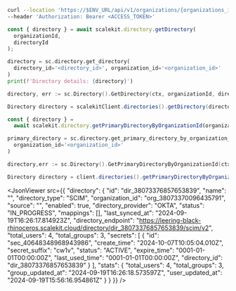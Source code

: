 <CodeWithHeader method="get" endpoint="/api/v1/organizations/{organization_id}/directories/{id}">
<Tabs groupId="tech-stack" querystring>
<TabItem value="curl" label="cURL">

```bash showLineNumbers
curl --location 'https://$ENV_URL/api/v1/organizations/{organizations_id}/directories/{directory_id}' \
--header 'Authorization: Bearer <ACCESS_TOKEN>'
```

</TabItem>
<TabItem value="nodejs" label="Node.js">

```js
const { directory } = await scalekit.directory.getDirectory(
  organizationId,
  directoryId
);
```

</TabItem>
<TabItem value="py" label="Python">

```python
directory = sc.directory.get_directory(
  directory_id='<directory_id>', organization_id='<organization_id>'
)
print(f'Directory details: {directory}')
```

</TabItem>

<TabItem value="golang" label="Go">

```go
directory, err := sc.Directory().GetDirectory(ctx, organizationId, directoryId)
```

</TabItem>

<TabItem value="java" label="Java">

```java
Directory directory = scalekitClient.directories().getDirectory(directoryId, organizationId);
```

</TabItem>

</Tabs>
</CodeWithHeader>

<CodeWithHeader title="Get Primary Directory (Alternative)">

<Tabs groupId="tech-stack" querystring>
<TabItem value="nodejs" label="Node.js">

```js
const { directory } =
  await scalekit.directory.getPrimaryDirectoryByOrganizationId(organizationId);
```

</TabItem>

<TabItem value="py" label="Python">

```python
primary_directory = sc.directory.get_primary_directory_by_organization_id(
  organization_id='<organization_id>'
)
```

</TabItem>

<TabItem value="golang" label="Go">

```go
directory,err := sc.Directory().GetPrimaryDirectoryByOrganizationId(ctx, organizationId)
```

</TabItem>

<TabItem value="java" label="Java">

```java
Directory directory = client.directories().getPrimaryDirectoryByOrganizationId(organizationId);
```

</TabItem>
</Tabs>

</CodeWithHeader>

<CodeWithHeader title="Response">

<JsonViewer src={{
    "directory": {
        "id": "dir_38073376857653839",
        "name": "",
        "directory_type": "SCIM",
        "organization_id": "org_38073370096435791",
        "source": "",
        "enabled": true,
        "directory_provider": "OKTA",
        "status": "IN_PROGRESS",
        "mappings": [],
        "last_synced_at": "2024-09-19T16:26:17.814923Z",
        "directory_endpoint": "https://leering-black-rhinoceros.scalekit.cloud/directory/dir_38073376857653839/scim/v2",
        "total_users": 4,
        "total_groups": 3,
        "secrets": [
            {
                "id": "sec_40648348968943986",
                "create_time": "2024-10-07T10:05:04.010Z",
                "secret_suffix": "cw1v",
                "status": "ACTIVE",
                "expire_time": "0001-01-01T00:00:00Z",
                "last_used_time": "0001-01-01T00:00:00Z",
                "directory_id": "dir_38073376857653839"
            }
        ],
        "stats": {
            "total_users": 4,
            "total_groups": 3,
            "group_updated_at": "2024-09-19T16:26:18.573597Z",
            "user_updated_at": "2024-09-19T15:56:16.954861Z"
        }
    }
}} />

</CodeWithHeader>
